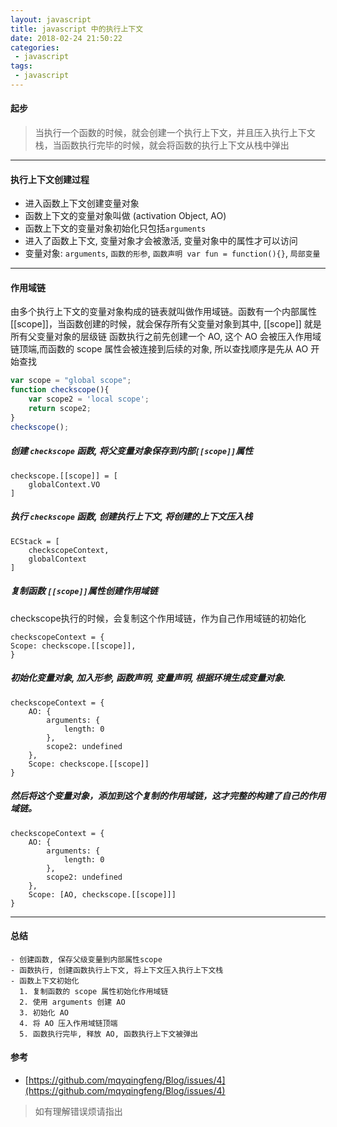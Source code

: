 ```yaml
---
layout: javascript
title: javascript 中的执行上下文
date: 2018-02-24 21:50:22
categories:
 - javascript
tags:
 - javascript
---
```



#### 起步
> 当执行一个函数的时候，就会创建一个执行上下文，并且压入执行上下文栈，当函数执行完毕的时候，就会将函数的执行上下文从栈中弹出

---

#### 执行上下文创建过程
- 进入函数上下文创建变量对象
- 函数上下文的变量对象叫做 (activation Object, AO)
- 函数上下文的变量对象初始化只包括`arguments`
- 进入了函数上下文, 变量对象才会被激活, 变量对象中的属性才可以访问
- 变量对象: `arguments`, `函数的形参`, `函数声明 var fun = function(){}`, `局部变量`

---

#### 作用域链
由多个执行上下文的变量对象构成的链表就叫做作用域链。函数有一个内部属性 [[scope]]，当函数创建的时候，就会保存所有父变量对象到其中, [[scope]] 就是所有父变量对象的层级链
函数执行之前先创建一个 AO, 这个 AO 会被压入作用域链顶端,而函数的 scope 属性会被连接到后续的对象, 所以查找顺序是先从 AO 开始查找


```javascript
var scope = "global scope";
function checkscope(){
    var scope2 = 'local scope';
    return scope2;
}
checkscope();
```

##### 创建 `checkscope` 函数, 将父变量对象保存到内部`[[scope]]`属性

```
checkscope.[[scope]] = [
    globalContext.VO
]
```

##### 执行 `checkscope` 函数, 创建执行上下文, 将创建的上下文压入栈

```
ECStack = [
    checkscopeContext,
    globalContext
]
```

##### 复制函数 `[[scope]]`属性创建作用域链
checkscope执行的时候，会复制这个作用域链，作为自己作用域链的初始化
```
checkscopeContext = {
Scope: checkscope.[[scope]],
}
```
##### 初始化变量对象, 加入形参, 函数声明, 变量声明, 根据环境生成变量对象.
```
checkscopeContext = {
	AO: {
		arguments: {
			length: 0
		},
		scope2: undefined
	},
	Scope: checkscope.[[scope]]
}
```

##### 然后将这个变量对象，添加到这个复制的作用域链，这才完整的构建了自己的作用域链。
```
checkscopeContext = {
	AO: {
		arguments: {
			length: 0
		},
		scope2: undefined
	},
	Scope: [AO, checkscope.[[scope]]]
}
```

---
#### 总结
    - 创建函数, 保存父级变量到内部属性scope
    - 函数执行, 创建函数执行上下文, 将上下文压入执行上下文栈
    - 函数上下文初始化
      1. 复制函数的 scope 属性初始化作用域链
      2. 使用 arguments 创建 AO
      3. 初始化 AO
      4. 将 AO 压入作用域链顶端
      5. 函数执行完毕, 释放 AO, 函数执行上下文被弹出

#### 参考
 - [https://github.com/mqyqingfeng/Blog/issues/4](https://github.com/mqyqingfeng/Blog/issues/4)
 
 > 如有理解错误烦请指出